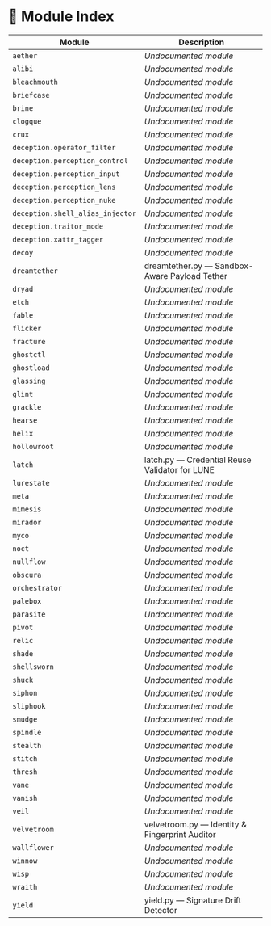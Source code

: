 # 🧩 Module Index

| Module | Description |
|--------|-------------|
| `aether` | *Undocumented module* |
| `alibi` | *Undocumented module* |
| `bleachmouth` | *Undocumented module* |
| `briefcase` | *Undocumented module* |
| `brine` | *Undocumented module* |
| `clogque` | *Undocumented module* |
| `crux` | *Undocumented module* |
| `deception.operator_filter` | *Undocumented module* |
| `deception.perception_control` | *Undocumented module* |
| `deception.perception_input` | *Undocumented module* |
| `deception.perception_lens` | *Undocumented module* |
| `deception.perception_nuke` | *Undocumented module* |
| `deception.shell_alias_injector` | *Undocumented module* |
| `deception.traitor_mode` | *Undocumented module* |
| `deception.xattr_tagger` | *Undocumented module* |
| `decoy` | *Undocumented module* |
| `dreamtether` | dreamtether.py — Sandbox-Aware Payload Tether |
| `dryad` | *Undocumented module* |
| `etch` | *Undocumented module* |
| `fable` | *Undocumented module* |
| `flicker` | *Undocumented module* |
| `fracture` | *Undocumented module* |
| `ghostctl` | *Undocumented module* |
| `ghostload` | *Undocumented module* |
| `glassing` | *Undocumented module* |
| `glint` | *Undocumented module* |
| `grackle` | *Undocumented module* |
| `hearse` | *Undocumented module* |
| `helix` | *Undocumented module* |
| `hollowroot` | *Undocumented module* |
| `latch` | latch.py — Credential Reuse Validator for LUNE |
| `lurestate` | *Undocumented module* |
| `meta` | *Undocumented module* |
| `mimesis` | *Undocumented module* |
| `mirador` | *Undocumented module* |
| `myco` | *Undocumented module* |
| `noct` | *Undocumented module* |
| `nullflow` | *Undocumented module* |
| `obscura` | *Undocumented module* |
| `orchestrator` | *Undocumented module* |
| `palebox` | *Undocumented module* |
| `parasite` | *Undocumented module* |
| `pivot` | *Undocumented module* |
| `relic` | *Undocumented module* |
| `shade` | *Undocumented module* |
| `shellsworn` | *Undocumented module* |
| `shuck` | *Undocumented module* |
| `siphon` | *Undocumented module* |
| `sliphook` | *Undocumented module* |
| `smudge` | *Undocumented module* |
| `spindle` | *Undocumented module* |
| `stealth` | *Undocumented module* |
| `stitch` | *Undocumented module* |
| `thresh` | *Undocumented module* |
| `vane` | *Undocumented module* |
| `vanish` | *Undocumented module* |
| `veil` | *Undocumented module* |
| `velvetroom` | velvetroom.py — Identity & Fingerprint Auditor |
| `wallflower` | *Undocumented module* |
| `winnow` | *Undocumented module* |
| `wisp` | *Undocumented module* |
| `wraith` | *Undocumented module* |
| `yield` | yield.py — Signature Drift Detector |